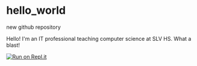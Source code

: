 # hello_world
new github repository


Hello! I'm an IT professional teaching computer science at SLV HS. What a blast!

[![Run on Repl.it](https://repl.it/badge/github/dsimmons123/hello_world)](https://repl.it/github/dsimmons123/hello_world)